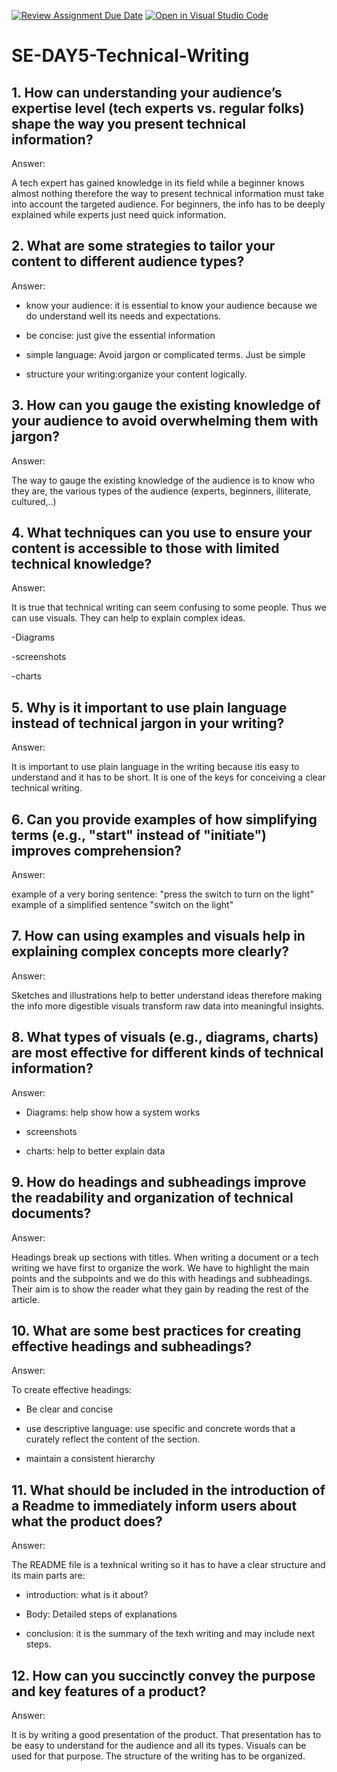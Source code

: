 [![Review Assignment Due Date](https://classroom.github.com/assets/deadline-readme-button-22041afd0340ce965d47ae6ef1cefeee28c7c493a6346c4f15d667ab976d596c.svg)](https://classroom.github.com/a/zsAR-pyY)
[![Open in Visual Studio Code](https://classroom.github.com/assets/open-in-vscode-2e0aaae1b6195c2367325f4f02e2d04e9abb55f0b24a779b69b11b9e10269abc.svg)](https://classroom.github.com/online_ide?assignment_repo_id=18468840&assignment_repo_type=AssignmentRepo)
# SE-DAY5-Technical-Writing
## 1. How can understanding your audience’s expertise level (tech experts vs. regular folks) shape the way you present technical information?

Answer:

A tech expert has gained knowledge in its field while a beginner knows almost nothing therefore the way to present technical information must take into account the targeted audience. For beginners, the info has to be deeply explained while experts just need quick information.

## 2. What are some strategies to tailor your content to different audience types?

Answer:

- know your audience: it is essential to know your audience because we do understand well its needs and expectations.

- be concise: just give the essential information 

- simple language: Avoid jargon or complicated terms. Just be simple 

- structure your writing:organize your content logically.

## 3. How can you gauge the existing knowledge of your audience to avoid overwhelming them with jargon?

Answer:

The way to gauge the existing knowledge of the audience is to know who they are, the various types of the audience (experts, beginners, illiterate, cultured,..)

## 4. What techniques can you use to ensure your content is accessible to those with limited technical knowledge?

Answer:

It is true that technical writing can seem confusing to some people. Thus we can use visuals. They can help to explain complex ideas.

-Diagrams

-screenshots

-charts

## 5. Why is it important to use plain language instead of technical jargon in your writing?

Answer:

It is important to use plain language in the writing because itis easy to understand and it has to be short. It is one of the keys for conceiving a clear technical writing.

## 6. Can you provide examples of how simplifying terms (e.g., "start" instead of "initiate") improves comprehension?

Answer:

example of a very boring sentence:
"press the switch to turn on the light"
example of a simplified sentence
"switch on the light"



## 7. How can using examples and visuals help in explaining complex concepts more clearly?

Answer:

Sketches and illustrations help to better understand ideas therefore making the info more digestible visuals transform raw data into meaningful insights.

## 8. What types of visuals (e.g., diagrams, charts) are most effective for different kinds of technical information?

Answer:

- Diagrams: help show how a system works

- screenshots

- charts: help to better explain data



## 9. How do headings and subheadings improve the readability and organization of technical documents?

Answer:

Headings break up sections with titles. When writing a document or a tech writing we have first to organize the work. We have to highlight the main points and the subpoints and we do this with headings and subheadings. Their aim is to show the reader what they
gain by reading the rest of the article.

## 10. What are some best practices for creating effective headings and subheadings?

Answer:

To create effective headings:

- Be clear and concise

- use descriptive language: use specific and concrete words that a curately reflect the content of the section.

- maintain a consistent hierarchy 


## 11. What should be included in the introduction of a Readme to immediately inform users about what the product does?

Answer:

The README file is a texhnical writing so it has to have a clear structure and its main parts are:

- introduction: what is it about?

- Body: Detailed steps of explanations

- conclusion: it is the summary of the texh writing and may include next steps.

## 12. How can you succinctly convey the purpose and key features of a product?

Answer: 

It is by writing a good presentation of the product. That presentation has to be easy to understand for the audience and all its types. Visuals can be used for that purpose. The structure of the writing has to be organized.
